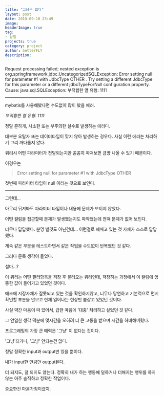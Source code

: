 ```yaml
---
title: "그냥은 없다"
layout: post
date: 2018-09-10 23:49
image: 
headerImage: true
tag: 
- 삽질
projects: true
category: project
author: betterFLY
description:
---
```


Request processing failed; nested exception is org.springframework.jdbc.UncategorizedSQLException: Error setting null for parameter #1 with JdbcType OTHER . Try setting a different JdbcType for this parameter or a different jdbcTypeForNull configuration property. Cause: java.sql.SQLException: 부적합한 열 유형: 1111

---

mybatis를 사용해봤다면 수도없이 많이 봤을 에러.

*부적합한 열 유형: 1111*

정말 흔하게, 사소한 또는 부주의한 실수로 발생하는 에러다. 

대부분 오탈자 또는 데이터타입이 맞지 않아 발생하는 경우다. 사실 이런 에러는 처리하기 그리 까다롭지 않다.

쿼리시 어떤 파라미터가 전달되는지만 꼼꼼히 따져보면 금방 나올 수 있기 때문이다.

이경우는 

>Error setting null for parameter #1 with JdbcType OTHER 

첫번째 파라미터 타입이 null 이라는 것으로 보인다.

---

그런데...

아무리 뒤져봐도 파라미터 타입이나 내용에 문제가 보이지 않았다.

어떤 컬럼을 접근할때 문제가 발생했는지도 파악했는데 전혀 문제가 없어 보인다.

너무나 답답했다. 분명 별것도 아닌건데... 이런걸로 헤매고 있는 것 자체가 스스로 답답했다.

계속 같은 부분을 테스트하면서 같은 작업을 수도없이 반복했던 것 같다.

그러다 문득 생각이 들었다.

설마...?

이 쿼리는 어떤 필터항목을 저장 후 불러오는 쿼리인데, 저장하는 과정에서 이 컬럼에 엉뚱한 값이 들어가고 있었던 것이다.

애초에 저장자체가 잘못되고 있는 것을 확인하지않고, 너무나 당연하고 기본적으로 먼저 확인할 부분을 안보고 현재 일어나는 현상만 붙잡고 있었던 것이다.

사실 약간 마음이 떠 있어서, 급한 마음에 '대충' 처리하고 싶었던 것 같다.

그 안일한 생각 덕분에 몇시간을 오히려 더 큰 고통을 받으며 시간을 허비해버렸다.

프로그래밍의 가장 큰 매력은 '그냥' 이 없다는 것이다.

'그냥'되거나, '그냥' 안되는건 없다.

정말 정확한 input과 output만 있을 뿐이다.

내가 input한 만큼만 output된다.

더 되지도, 덜 되지도 않는다. 정확히 내가 하는 행동에 덜하거나 더해지는 행위를 하지 않는 아주 솔직하고 정확한 작업이다.

중요한건 마음가짐이겠지.